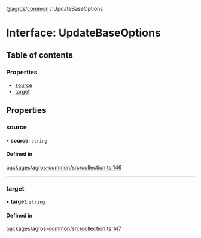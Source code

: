 [@agros/common](../index.md) / UpdateBaseOptions

# Interface: UpdateBaseOptions

## Table of contents

### Properties

- [source](UpdateBaseOptions.md#source)
- [target](UpdateBaseOptions.md#target)

## Properties

### <a id="source" name="source"></a> source

• **source**: `string`

#### Defined in

[packages/agros-common/src/collection.ts:146](https://github.com/agrosjs/agros/blob/31bad22/packages/agros-common/src/collection.ts#L146)

___

### <a id="target" name="target"></a> target

• **target**: `string`

#### Defined in

[packages/agros-common/src/collection.ts:147](https://github.com/agrosjs/agros/blob/31bad22/packages/agros-common/src/collection.ts#L147)
